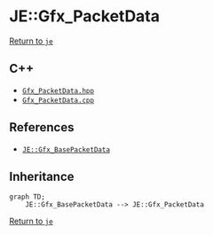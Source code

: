 # JE::Gfx_PacketData

[Return to `je`](/docs/je.md)

## C++

- [`Gfx_PacketData.hpp`](/src/je/Gfx_PacketData.hpp)
- [`Gfx_PacketData.cpp`](/src/je/Gfx_PacketData.cpp)

## References

- [`JE::Gfx_BasePacketData`](/docs/je/Gfx_BasePacketData.md)

## Inheritance

```mermaid
graph TD;
    JE::Gfx_BasePacketData --> JE::Gfx_PacketData
```

[Return to `je`](/docs/je.md)